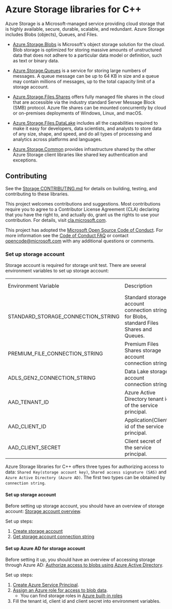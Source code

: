 # Azure Storage libraries for C++

Azure Storage is a Microsoft-managed service providing cloud storage that is highly available, secure, durable, scalable, and redundant. Azure Storage includes Blobs (objects), Queues, and Files.

- [Azure.Storage.Blobs](https://github.com/Azure/azure-sdk-for-cpp/blob/main/sdk/storage/azure-storage-blobs/README.md) is Microsoft's object storage solution for the cloud. Blob storage is optimized for storing massive amounts of unstructured data that does not adhere to a particular data model or definition, such as text or binary data.

- [Azure.Storage.Queues](https://github.com/Azure/azure-sdk-for-cpp/blob/main/sdk/storage/azure-storage-queues/README.md) is a service for storing large numbers of messages.  A queue message can be up to 64 KB in size and a queue may contain millions of messages, up to the total capacity limit of a storage account.

- [Azure.Storage.Files.Shares](https://github.com/Azure/azure-sdk-for-cpp/blob/main/sdk/storage/azure-storage-files-shares/README.md) offers fully managed file shares in the cloud that are accessible via the industry standard Server Message Block (SMB) protocol.  Azure file shares can be mounted concurrently by cloud or on-premises deployments of Windows, Linux, and macOS.

- [Azure.Storage.Files.DataLake](https://github.com/Azure/azure-sdk-for-cpp/blob/main/sdk/storage/azure-storage-files-datalake/README.md) includes all the capabilities required to make it easy for developers, data scientists, and analysts to store data of any size, shape, and speed, and do all types of processing and analytics across platforms and languages.

- [Azure.Storage.Common](https://github.com/Azure/azure-sdk-for-cpp/blob/main/sdk/storage/azure-storage-common/README.md) provides infrastructure shared by the other Azure Storage client libraries like shared key authentication and exceptions.

## Contributing

See the [Storage CONTRIBUTING.md][storage_contrib] for details on building,
testing, and contributing to these libraries.

This project welcomes contributions and suggestions.  Most contributions require
you to agree to a Contributor License Agreement (CLA) declaring that you have
the right to, and actually do, grant us the rights to use your contribution. For
details, visit [cla.microsoft.com][cla].

This project has adopted the [Microsoft Open Source Code of Conduct][coc].
For more information see the [Code of Conduct FAQ][coc_faq]
or contact [opencode@microsoft.com][coc_contact] with any
additional questions or comments.

### Set up storage account

Storage account is required for storage unit test. There are several environment variables to set up storage account:

<center>

<table>
<tr>
<td>Environment Variable</td>
<td>Description</td>
<td>Test scope</td>
</tr>
<tr>
<td>STANDARD_STORAGE_CONNECTION_STRING</td>
<td>Standard storage account connection string for Blobs, standard Files Shares and Queues.</td>
<td>Blobs,<br>Standard Files Shares,<br>Queues </td>
</tr>
<tr>
<td>PREMIUM_FILE_CONNECTION_STRING</td>
<td>Premium Files Shares storage account connection string.</td>
<td>Premium Files Shares</td>
</tr>
<tr>
<td>ADLS_GEN2_CONNECTION_STRING</td>
<td>Data Lake storage account connection string.</td>
<td>Data Lake</td></tr>
<tr>
<td>AAD_TENANT_ID</td>
<td>Azure Active Directory tenant id of the service principal.</td>
<td rowspan="3">Blobs,<br>Data Lake,<br>Files Shares,<br>Queues </td>
</tr>
<tr>
<td>AAD_CLIENT_ID</td>
<td>Application(Client) id of the service principal.</td>
</tr>
<tr>
<td>AAD_CLIENT_SECRET</td>
<td>Client secret of the service principal.</td>
</tr>
</table>

</center>

Azure Storage libraries for C++ offers three types for authorizing access to data: `Shared Key(storage account key)`, `Shared access signature (SAS)` and `Azure Active Directory (Azure AD)`. 
The first two types can be obtained by `connection string`.

#### Set up storage account 
Before setting up storage account, you should have an overview of storage account: [Storage account overview][storage_account_overview].

Set up steps:
1. [Create storage account][create_storage_account]
2. [Get storage account connection string][get_connection_string]

#### Set up Azure AD for storage account
Before setting it up, you should have an overview of accessing storage through Azure AD: [Authorize access to blobs using Azure Active Directory][access_azure_ad].

Set up steps:
1. [Create Azure Service Principal][create_service_principal].
2. [Assign an Azure role for access to blob data][assign_role].
	- You can find storage roles in [Azure built-in roles][azure_built_in_roles]
3. Fill the tenant id, client id and client secret into environment variables.

<!-- LINKS -->
[storage_contrib]: https://github.com/Azure/azure-sdk-for-cpp/blob/main/CONTRIBUTING.md
[cla]: https://cla.microsoft.com
[coc]: https://opensource.microsoft.com/codeofconduct/
[coc_faq]: https://opensource.microsoft.com/codeofconduct/faq/
[coc_contact]: mailto:opencode@microsoft.com
[storage_account_overview]: https://learn.microsoft.com/en-us/azure/storage/common/storage-account-overview
[create_storage_account]: https://learn.microsoft.com/en-us/azure/storage/common/storage-account-create?tabs=azure-portal
[get_connection_string]: https://learn.microsoft.com/en-us/azure/storage/common/storage-account-keys-manage?tabs=azure-portal#view-account-access-keys
[create_storage_account]: https://learn.microsoft.com/en-us/azure/storage/common/storage-account-create?tabs=azure-portal
[access_azure_ad]: https://learn.microsoft.com/en-us/azure/storage/blobs/authorize-access-azure-active-directory
[create_service_principal]: https://learn.microsoft.com/en-us/purview/create-service-principal-azure
[assign_role]: https://learn.microsoft.com/en-us/azure/storage/blobs/assign-azure-role-data-access?tabs=portal
[azure_built_in_roles]: https://learn.microsoft.com/en-us/azure/role-based-access-control/built-in-roles